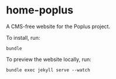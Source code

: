 home-poplus
===========

A CMS-free website for the Poplus project.

To install, run:

```shell
bundle
```

To preview the website locally, run:

```shell
bundle exec jekyll serve --watch
```
